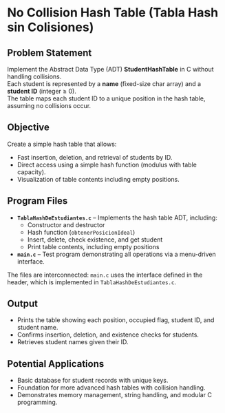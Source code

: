 # No Collision Hash Table (Tabla Hash sin Colisiones)

## Problem Statement  
Implement the Abstract Data Type (ADT) **StudentHashTable** in C without handling collisions.  
Each student is represented by a **name** (fixed-size char array) and a **student ID** (integer ≥ 0).  
The table maps each student ID to a unique position in the hash table, assuming no collisions occur.  

## Objective  
Create a simple hash table that allows:  
- Fast insertion, deletion, and retrieval of students by ID.  
- Direct access using a simple hash function (modulus with table capacity).  
- Visualization of table contents including empty positions.  

## Program Files  

- **`TablaHashDeEstudiantes.c`** – Implements the hash table ADT, including:  
  - Constructor and destructor  
  - Hash function (`obtenerPosicionIdeal`)  
  - Insert, delete, check existence, and get student  
  - Print table contents, including empty positions  
- **`main.c`** – Test program demonstrating all operations via a menu-driven interface.  

The files are interconnected: `main.c` uses the interface defined in the header, which is implemented in `TablaHashDeEstudiantes.c`.  

## Output  
- Prints the table showing each position, occupied flag, student ID, and student name.  
- Confirms insertion, deletion, and existence checks for students.  
- Retrieves student names given their ID.  

## Potential Applications  
- Basic database for student records with unique keys.  
- Foundation for more advanced hash tables with collision handling.  
- Demonstrates memory management, string handling, and modular C programming.
